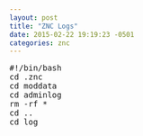 ```yaml
---
layout: post
title: "ZNC Logs"
date: 2015-02-22 19:19:23 -0501
categories: znc
---
```

<pre>
#!/bin/bash
cd .znc
cd moddata
cd adminlog
rm -rf *
cd ..
cd log
</pre>
